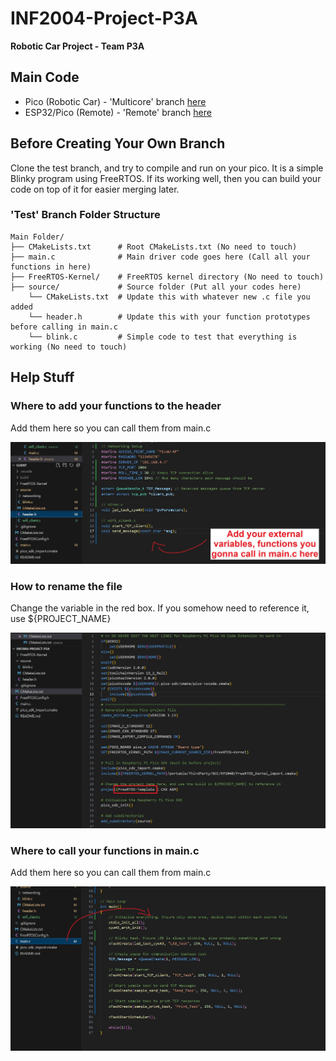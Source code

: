 # INF2004-Project-P3A
**Robotic Car Project - Team P3A**

## Main Code
- Pico (Robotic Car) - 'Multicore' branch [here](https://github.com/ExpiredTapWater/INF2004-Project-P3A/tree/Multicore)
- ESP32/Pico (Remote) - 'Remote' branch [here](https://github.com/ExpiredTapWater/INF2004-Project-P3A/tree/Remote)

## Before Creating Your Own Branch
Clone the test branch, and try to compile and run on your pico. It is a simple Blinky program using FreeRTOS. If its working well, then you can build your code on top of it for easier merging later.

### 'Test' Branch Folder Structure
    Main Folder/
    ├── CMakeLists.txt      # Root CMakeLists.txt (No need to touch)
    ├── main.c              # Main driver code goes here (Call all your functions in here)
    ├── FreeRTOS-Kernel/    # FreeRTOS kernel directory (No need to touch)
    ├── source/             # Source folder (Put all your codes here)
        └── CMakeLists.txt  # Update this with whatever new .c file you added
        └── header.h        # Update this with your function prototypes before calling in main.c
        └── blink.c         # Simple code to test that everything is working (No need to touch)

## Help Stuff

### Where to add your functions to the header
Add them here so you can call them from main.c

![Header](Images/header.jpg "header.h")


### How to rename the file
Change the variable in the red box. If you somehow need to reference it, use ${PROJECT_NAME}

![Rename](Images/rename.jpg "Rename")

### Where to call your functions in main.c
Add them here so you can call them from main.c

![Rename](Images/main.jpg "Main")
